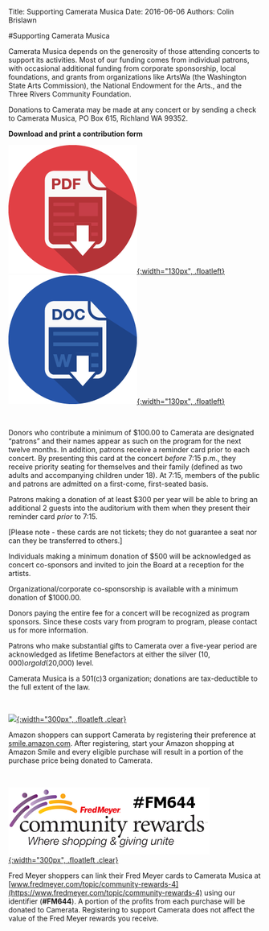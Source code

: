 Title: Supporting Camerata Musica
Date: 2016-06-06
Authors: Colin Brislawn

#Supporting Camerata Musica

Camerata Musica depends on the generosity of those attending concerts to support its activities. Most of our funding comes from individual patrons, with occasional additional funding from corporate sponsorship, local foundations, and grants from organizations like ArtsWa (the Washington State Arts Commission), the National Endowment for the Arts., and the Three Rivers Community Foundation.

Donations to Camerata may be made at any concert or by sending a check to Camerata Musica, PO Box 615, Richland WA 99352.

**Download and print a contribution form**

[![ ](/images/256-pdf-icon.png){:width="130px", .floatleft}]({static}/images/DonorForm.pdf)
[![ ](/images/256-word-icon.png){:width="130px", .floatleft}]({static}/images/DonorForm.doc)

<p class="clear">&nbsp;</p>

Donors who contribute a minimum of $100.00  to Camerata are designated “patrons” and their names appear as such on the program for the next twelve months. In addition, patrons receive a reminder card prior to each concert. By presenting this card at the concert _before_ 7:15 p.m., they receive priority seating for themselves and their family (defined as two adults and accompanying children under 18). At 7:15, members of the public and patrons are admitted on a first-come, first-seated basis.

Patrons making a donation of at least $300 per year will be able to bring an additional 2 guests into the auditorium with them when they present their reminder card _prior_ to 7:15.

[Please note - these cards are not tickets; they do not guarantee a seat nor can they be transferred to others.]

Individuals making a minimum donation of $500 will be acknowledged as concert co-sponsors and invited to join the Board at a reception for the artists.  

Organizational/corporate co-sponsorship is available with a minimum donation of $1000.00.

Donors paying the entire fee for a concert will be recognized as program sponsors. Since these costs vary from program to program, please contact us for more information.

Patrons who make substantial gifts to Camerata over a five-year period are acknowledged as lifetime Benefactors at either the silver ($10,000) or gold ($20,000) level.

Camerata Musica is a 501(c)3 organization; donations are tax-deductible to the full extent of the law.

<br>

<a name="shop"></a>

[![ ](/images/AmazonSmile-logo.png){:width="300px", .floatleft .clear}](https://smile.amazon.com/gp/chpf/homepage/ref=smi_se_ssr_srch_stsr?q=camerata+musica+richland)

Amazon shoppers can support Camerata by registering their preference at [smile.amazon.com](https://smile.amazon.com/gp/chpf/homepage/ref=smi_se_ssr_srch_stsr?q=camerata+musica+richland). After registering, start your Amazon shopping at Amazon Smile and every eligible purchase will result in a portion of the purchase price being donated to Camerata.

<br>

[![ ](/images/FMCommunity-logo.png){:width="300px", .floatleft .clear}](https://www.fredmeyer.com/topic/community-rewards-4)

Fred Meyer shoppers can link their Fred Meyer cards to Camerata Musica at [www.fredmeyer.com/topic/community-rewards-4](https://www.fredmeyer.com/topic/community-rewards-4) using our identifier (**#FM644**). A portion of the profits from each purchase will be donated to Camerata. Registering to support Camerata does not affect the value of the Fred Meyer rewards you receive.

